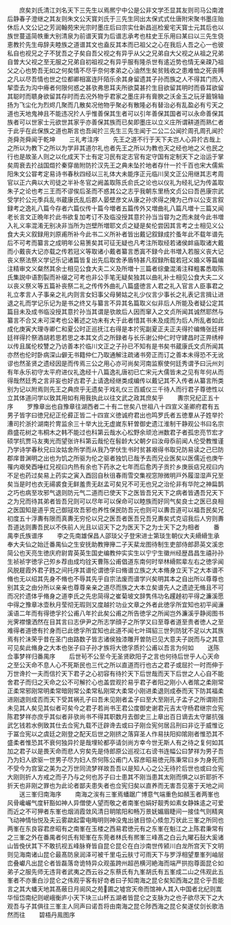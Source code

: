 <!-- { "loadSidebar": true } -->
　　庶矣刘氏清江刘名天下三先生以焉熈宁中公是公非文学丕显其友则司马公南渡后静春子澄继之其友则朱文公天寳刘氏于三先生同出太保式式仕唐附宋聚书墨庄贻休后人文公记之芳润翰苑宋光宗时墨庄后曰宗实仕新昌巡检爰宅天寳士元其后也以族世蔓遥简帙重大别清泉为前谱天寳为后谱志承考也柱史王乐用曰某曰以三先生侥恵教扵先生毋辞夫睦族之道谱其文也盍反其本而已祖父之心在我后人吾之心一也彼私自也视兄之子不犹吾之子矣自吾父视之有异乎从父之兄弟自大父视之从祖之兄弟自曽大父视之至无服之兄弟自初祖视之有异乎服有隆杀世有逺近势也情无亲疎乃祖父之心也势吾无如之何矣情不尽乎奈何孝弟之心油然生矣贫贱收之患难恤之死丧赙之凡以尽吾情也世之位都卿相富连阡陌乐余其身留遗其子孙而族之人不得其门而入挈壶去为沟中瘠者何限何惑之甚欤弗思耳夫所欲莫甚扵生目欲留其明时而昏耳欲留其聪时而聩身欲留其存时而去况外物乎君家之墨庄非有膏腴之沃金玉之玩牙籖锦轴扬为飞尘化为烈烬几聚而几散矣况他物乎聚必有散隆必有替治必有乱盈必有亏天之道也天地鬼神且不能违况扵人乎惟善保其生者可以引年善保其国者可以永命善保其族者可以世家士元欲世其家乎亦善保其族而已矣即墨庄以立义庄所谓耕道而熟仁者于此乎在此保族之道也斯言也吾闻扵三先生三先生闻于二公二公闻扵周孔周孔闻扵尧舜尧舜闻于乾坤
　　三礼考注序
　　先王之道不行于天下夫岂人心异扵古哉上之所以为教下之所以为学非其道尔礼也者先王之所以为教也天之经也地之义也民之行也是故圣人则之以化成天下士有定习民有定志官有定守国有定制天下之治运于掌矣周衰去扵战国燬扵秦穿凿附防扵汉先王之典未坠扵地者存什一扵千百也宋大儒紫阳朱文公甞考定易诗书春秋四经以三礼体大未能序正元临川吴文正公用继其志考周官以正六典以大司徒之半补冬官之阙盖取陈氏俞氏之论也以仪礼为经礼记为传盖取朱子之论也考三王而不谬俟后圣而不惑其公之志乎我朝东里杨文贞公曰吾邑康宗武受学扵公元季兵乱书蔵康氏乱后郡人晏壁彦文从康之孙求得之掩为己作以公支言叙録考之逸礼八篇今存者六篇仪传十篇今増者五篇传外又増曲礼八篇凡増十三篇又闻老长言文正晩年扵此书欲复加考订不及临没授其意扵孙当当甞为之而未就今此书増入礼义率混淆无别决非当所为岂壁所増耶文贞之疑是矣伦尝因其言考之士相见义公食大夫义叙録用刘原甫所补今此书二义所补者皆出戴记叙録成扵蚤年此不载年谱先后不可考而纂言之成明年公易箦矣其可征无疑也凡考注所取经若诸侯衅庙取诸大戴而小戴丧大记亦载之传若冠义等取诸小戴者纂言悉寘不録今此书増入若服义丧大记丧义祭法祭义学记乐记诸篇皆复出先后取舍矛盾特甚凡叙録所载若冠义婚义等篇编注精审文义粲然其余士相见公食大夫二义及所増十三篇者综彚混淆注释粗畧悉取陈氏集説中语割裂而补缀之可考也非公手笔无疑矣独其以曲礼补士相见公食大夫二义以丧义祭义等五篇补丧祭二礼之传传外曲礼八篇盛徳言人君之礼入官言人臣事君之礼立孝言人子事亲之礼内则言女妇事父母舅姑之礼少仪言少事长之礼表记言揖让进退之礼而学记乐记为是书之终又与纂言不异其名篇取义似非后人所能及者疑公定其篇目未及成书临没授其意扵孙当其谓是欤故后人因而窜入之文贞所闻其诚然耶然与纂言不合又未可深考也公著述之功未有大于此者惜其书未及成而为后人所乱者如此成化庚寅大理寺卿仁和夏公时正巡抚江右得是本扵宪副夏正夫正夫得扵编脩张廷祥廷祥得扵祭酒胡若思若思之本其文贞之所録者与长乐谢公仲仁时守建昌时正畀绣梓以传且属伦校讐之乃访善本扵临川文正之子孙已不知有是书矣书蔵康氏文贞所闻其亦然也伦时卧病深山僻无书籍仲仁乃取通解注疏诸书旁正而订之善本未得恐不无讹谬也然圣贤之遗经因是而传焉三公之用心亦可尚矣河南监察使何廷秀谓予曰沅州刘有年永乐初守太平府进仪礼逸经十八篇逸礼唐初已亡宋元大儒皆未之见有年何从而得哉然廷秀之言非妄也好古君子上请逸经继类成编传以戴记其不入传者从纂言所类别为记以附焉则先王之典庶乎无遗矣于戏礼仪三百威仪三千待人而行君子尊徳性以立其体道问学以致其用如有用我执此以往文武之政其庶矣乎
　　夀宗兄纪正五十序
　　罗豫章出也自豫章往湖西者二十有二世矣八世祖八十四宣义圣卿府君有五男子皆字曰徳兄纪正伦彛正皆二十四宣义徳诚府君出也鸣罗氏者五徳羣从子姓举扵漕司扵浙扵湖南扵冑监余三十举大比无虚嵗东轩曽御史遗江淮制干静观公书曰名宗鼎盛花树之韦桐木之韩不能过也科第云哉水心松野余顽沧洲数君子者孤忠亮节宏才硕学抗贾马友夷光而望张许科第云哉伦在髫龄大父朝夕曰汝母忝前闻人伦受教惟谨乃学诗学春秋兄曰汝姑舍所学而从我乃学伏生书时贫甚艰得书取兄防易读之己巳防郡庠昔渊明之出也为饥之所驱为伦之驱者独饥已哉予去而兄业医矣以医儒近也庚午罹内艰癸酉唾红兄视曰内热有余也下药氷之七年而后愈丙子贡扵乡庚辰痁兄视曰内不足也药过矣易上药实之寅入酉回自秋徂春雨雪交集视窓隙微明戸外履湿湿声兄至矣当是时也衣无禓裘食无鲜羞贵无赵孟可矣兄不可无也兄之治伦非有华陀之神扁鹊之巧也病至攻邪气退则防元气二道而已使天下之医皆吾兄天下之病者皆遇吾兄天下之为兄而待其弟者皆吾兄则可以尽年可以保命可以睦族而好同气矣良士之医已良相之医国知是道乎克己御冦攻吾邪也养性保民防吾元也则可以夀吾道可以福吾民矣兄初度五十浮夀有限而真夀无穷伦以兄之医吾者医吾兄吾兄夀矣式克诏我后人穷则夀吾道达则夀吾民以不佚前人光且以诏天下之为医天下之为士天下之为相者
　　番禺李氏族谱序
　　李之先南雄保昌人邵琰父子登宋进士第琰生朝仪大夫縎縎生承奉大夫仙之始迁番禺仙之生安抚助教攑攑二子天棐龙图待制生吏部侍郎昴英文溪忠简公也天亮生徳庆府尉胄英英生国史编教仲实实生以宁宁生徽州经歴昌昌生禧孙孙生祯祯字徳孚己夘乡荐由成均铨天曹陈公甫倡道东南何时举林縎熙辈左右之徳孚闻风脱屣霞外君子韪之间托序其谱伦谓徳孚曰脩谱立族之大本脩身立天下之大本谱不脩也无以绍其先身不脩也不辱其先乎自宗法废而谱学兴矣明其本之自出所以尊尊也别其支之由分所以亲亲也尊尊亲亲之道尽而族之大本立矣谱先人之遗迹无脩且不可而况扵遗体乎脩身之道李氏之先忠简得之崔菊坡文辞隽伟功名趯趠初平得之濂溪愿中得之豫章冰壶秋月莹彻无瑕则又度越扵功业文章之外者此徳孚所宜知也初平闻濓溪语二年而有得徳孚扵公甫八年扵此矣公甫之所告徳孚之所闻岂外濂溪乎静阅图书光霁襟懐洒然在目其言曰志伊尹之所志学顔子之所学又曰至尊者道至贵者徳人之至难得者道徳有扵身而已此徳孚所宜知也此道不闻七叶珥貂三世列防犹不足以大其族焉有扵沬荣乎昔在圣门由路数子皆志诸侯独漆雕开曽防已见大意夫子説而与之其意可见矣此脩身之大本也张子曰子孙才族将大徳孚质扵公甫以吾言为何如
　　送陈佥事梦祥归番禺序
　　后世茍不公至今无圣贤欧阳子之言也何待后世乎人心天命之至公天命不息人心不死斯民也三代之所以直道而行也古之君子或屈扵一时而伸于万世谗扵一夫而信扵天下君子之心初容有待扵天下后世哉而天下后世之人心自不能舍君子而归之天命之公不可解扵心也盖尝观扵易乎君子者阳之刚小人者隂之柔刚常正柔常邪刚常明柔常暗刚常公柔常私刚常大柔常小刚进柔退则成泰而天下防其福柔进刚退则成否而天下受其祸孔子曰吾未见刚者孟子曰至大至刚孔子孟子之所谓刚吾未见其人矣见其似者可矣今之君子若尚书王君公度御史谢君元吉太守杨君继宗佥宪陈君梦祥亦庶乎其似者非欤尚书不得其职数月去御史三上章出百日谪去太守屡抗强武乞钱若水例致其仕去佥宪九载不迁辟谗去或曰子刚佥宪何居吕刑曰非讫于威惟讫于冨佥宪以之虞廷之刚登之配天后世之刚挤之落穽圣人作易扶阳抑隂刚者惟恐其不盛柔者惟恐其不衰何独异扵是哉埋轮都亭请剑尚方幸今世无斯人有之待之复何如其加之君子以是畏天命而悲人穷矣先是侍郎原公巡视江右谤书连幅公曰梦祥为男子吾乃为妇人欲驱一世男子尽为妇人奈何陈公甫门人容彦昭易徳元陈秉常曰乡为身死而不受今为宫室之美为之万世同流梦祥故吾吾以是知人心之公无待扵后世也或曰佥宪大刚则折人方戒之而子乃与之何也苏子曰士患其不刚当患其太刚而惧之以折耶折不折天也非刚之罪也为此论者鄙夫患失者也佥宪归矣以直养而无害吾见塞于天地之间
　　送三峯归南海序
　　南海之涘有三峯焉蟠踞广博意气端重色如頳玉者两峯也风骨巉巗气度轩豁如神人异僧使人望而敬之者南峯也娟好靓秀如素女静姝逺之可爱而近之不可狎者东峯也烟消霞敛风清日眀隂阳和畅万景妩媚眉睫间一接佳气则精爽飞动神情怡悦及夫云雾歘起雷电晦明则神没鬼出骇目惊心倐忽万状此三峯之所同也两峯在东良容君彦昭有之南峯在玉楼之西易君徳元有之东峯在魁江之上陈君秉常有之三峯之外在番禺者何氏有矩峯在东莞者林氏有熈峯三峰髙之白云九曜石鼔大奚诸山皆俛伏其下不敢抗视五峰脉脊皆自昆仑昆仑在白沙南世传颍川白龙所宫天下文明则见海南诸山昆仑最髙防泉润泽可被千里屯云肤寸可雨天下与罗浮相望羣峯列岫层峦叠巘凡出昆仑者皆磊落竒诡特异众观虽跨州超邑横河絶海而端严拱抱尊面昆仑如弟子之服先师无违背者武夷之西云谷之东蔡氏有九峯胡氏有五峯成二山之伟观此五峯者不亦重白沙昆仑之伟观乎客有好竒者曰子知南海之昆仑矣知西海之昆仑乎吾能言之其大蟠天地其髙蔽日月阆风之苑圃之墟宫天帝而馆神人其入中国者北纪则嵩华恒岱南纪则岷峨衡庐小天下块三山杯五湖者皆昆仑之支脉为之也子欲尽天下之大观吾与子其俱往三峯主人同声曰诺吾将由南海之昆仑陟西海之昆仑矣遂仗剑长歌浩然而往
　　碧梧丹鳯图序
